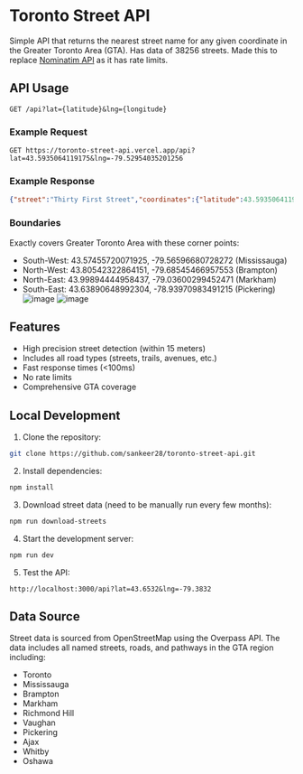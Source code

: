 # Toronto Street API

Simple API that returns the nearest street name for any given coordinate in the Greater Toronto Area (GTA). Has data of 38256 streets.
Made this to replace [Nominatim API](https://nominatim.org) as it has rate limits.

## API Usage

```http
GET /api?lat={latitude}&lng={longitude}
```

### Example Request
```http
GET https://toronto-street-api.vercel.app/api?lat=43.5935064119175&lng=-79.52954035201256
```

### Example Response
```json
{"street":"Thirty First Street","coordinates":{"latitude":43.5935064119175,"longitude":-79.52954035201256},"totalStreets":31871}
```

### Boundaries
Exactly covers Greater Toronto Area with these corner points:
- South-West: 43.57455720071925, -79.56596680728272 (Mississauga)
- North-West: 43.80542322864151, -79.68545466957553 (Brampton)
- North-East: 43.99894444958437, -79.03600299452471 (Markham)
- South-East: 43.63890648992304, -78.93970983491215 (Pickering)
![image](https://github.com/user-attachments/assets/b9f64101-4c2f-4392-8f4b-fb8462e86866)
![image](https://github.com/user-attachments/assets/dff55d17-8083-4cba-aebe-3e23174de850)

## Features
- High precision street detection (within 15 meters)
- Includes all road types (streets, trails, avenues, etc.)
- Fast response times (<100ms)
- No rate limits
- Comprehensive GTA coverage
  
## Local Development

1. Clone the repository:
```bash
git clone https://github.com/sankeer28/toronto-street-api.git
```

2. Install dependencies:
```bash
npm install
```

3. Download street data (need to be manually run every few months):
```bash
npm run download-streets
```

4. Start the development server:
```bash
npm run dev
```

5. Test the API:
```http
http://localhost:3000/api?lat=43.6532&lng=-79.3832
```

## Data Source

Street data is sourced from OpenStreetMap using the Overpass API. The data includes all named streets, roads, and pathways in the GTA region including:
- Toronto
- Mississauga
- Brampton
- Markham
- Richmond Hill
- Vaughan
- Pickering
- Ajax
- Whitby
- Oshawa


